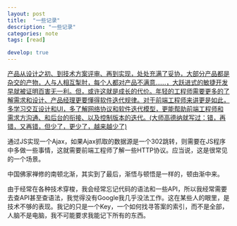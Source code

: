 ```yaml
---
layout: post
title:  "一些记录"
description: "一些记录"
categories: note
tags: [read]

develop: true
---
```


[产品从设计之初、到技术方案评审、再到实现，处处充满了妥协，大部分产品都是杂交的产物，人与人相互掣肘，每个人都对产品不满意……，大跃进式的敏捷开发早就被证明百害无一利。但，或许这就是成长的代价。年轻的工程师需要更多的了解需求和设计、产品经理更要懂得软件迭代规律。对于前端工程师来讲更是如此，多学习交互设计和UI，多了解网络协议和软件迭代模型，更能帮助前端工程师和需求方沟通、和后台的衔接、以及控制版本的迭代。(大师高德纳就写过：错，再错，又再错，但少了，更少了，越来越少了)](http://60sky.com/blog/2014/01/04/web-ten-days/)

通过JS实现一个Ajax，如果Ajax抓取的数据源是一个302跳转，则需要在JS程序中多做一些事情，这就需要前端工程师了解一些HTTP协议。应当说，这是很常见的一个场景。

中国佛家禅修的南顿北渐，其实到了最后，渐悟与顿悟是一样的，顿由渐中来。

由于经常在各种技术穿梭，我会经常忘记代码的语法和一些API，所以我经常需要去查API甚至查语法，我觉得没有Google我几乎没法工作。这在某些人的眼里，是技术不够的表现。我记的只是一个Key，一个如何找寻答案的索引，而不是全部，人脑不是电脑，我不可能要求我能记下所有的东西。
